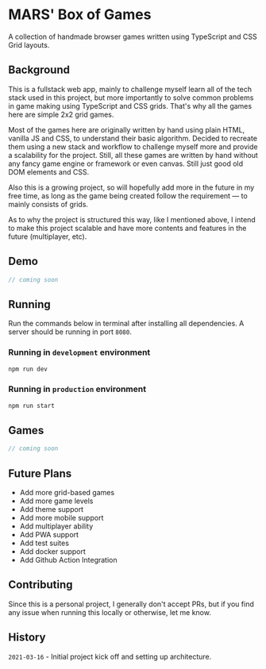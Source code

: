 # MARS' Box of Games

A collection of handmade browser games written using TypeScript and CSS Grid layouts.

## Background

This is a fullstack web app, mainly to challenge myself learn all of the tech stack used in this project, but more importantly to solve common problems in game making using TypeScript and CSS grids. That's why all the games here are simple 2x2 grid games.

Most of the games here are originally written by hand using plain HTML, vanilla JS and CSS, to understand their basic algorithm. Decided to recreate them using a new stack and workflow to challenge myself more and provide a scalability for the project. Still, all these games are written by hand without any fancy game engine or framework or even canvas. Still just good old DOM elements and CSS.

Also this is a growing project, so will hopefully add more in the future in my free time, as long as the game being created follow the requirement — to mainly consists of grids.

As to why the project is structured this way, like I mentioned above, I intend to make this project scalable and have more contents and features in the future (multiplayer, etc).

## Demo

```js
// coming soon
```

## Running

Run the commands below in terminal after installing all dependencies. A server should be running in port `8080`.

### Running in `development` environment

```bash
npm run dev
```

### Running in `production` environment

```bash
npm run start
```

## Games

```js
// coming soon
```

## Future Plans

* Add more grid-based games
* Add more game levels
* Add theme support
* Add more mobile support
* Add multiplayer ability
* Add PWA support
* Add test suites
* Add docker support
* Add Github Action Integration

## Contributing

Since this is a personal project, I generally don't accept PRs, but if you find any issue when running this locally or otherwise, let me know.

## History

`2021-03-16` - Initial project kick off and setting up architecture.
